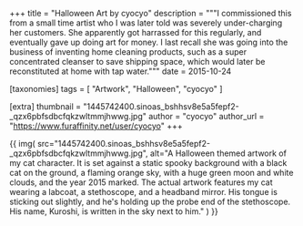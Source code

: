 +++
title = "Halloween Art by cyocyo"
description = """I commissioned this from a small time artist who I was later told was severely under-charging her customers. She apparently got harrassed for this regularly, and eventually gave up doing art for money. I last recall she was going into the business of inventing home cleaning products, such as a super concentrated cleanser to save shipping space, which would later be reconstituted at home with tap water."""
date = 2015-10-24

[taxonomies]
tags = [
    "Artwork", "Halloween", "cyocyo"
]

[extra]
thumbnail = "1445742400.sinoas_bshhsv8e5a5fepf2-_qzx6pbfsdbcfqkzwltmmjhwwg.jpg"
author = "cyocyo"
author_url = "https://www.furaffinity.net/user/cyocyo"
+++

{{
    img(
        src="1445742400.sinoas_bshhsv8e5a5fepf2-_qzx6pbfsdbcfqkzwltmmjhwwg.jpg",
        alt="A Halloween themed artwork of my cat character. It is set against a static spooky background with a black cat on the ground, a flaming orange sky, with a huge green moon and white clouds, and the year 2015 marked. The actual artwork features my cat wearing a labcoat, a stethoscope, and a headband mirror. His tongue is sticking out slightly, and he's holding up the probe end of the stethoscope. His name, Kuroshi, is written in the sky next to him."
    )
}}
